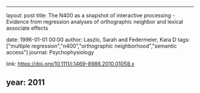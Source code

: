 ---
layout: post
title: The N400 as a snapshot of interactive processing - Evidence from regression analyses of orthographic neighbor and lexical associate effects

date: 1996-01-01 00:00
author: Laszlo, Sarah and Federmeier, Kara D
tags: ["multiple regression","n400","orthographic neighborhood","semantic access"]
journal: Psychophysiology

link: https://doi.org/10.1111/j.1469-8986.2010.01058.x

year: 2011
----